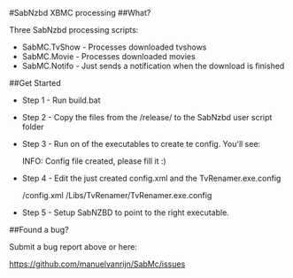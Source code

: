 #SabNzbd XBMC processing
##What?

Three SabNzbd processing scripts:

- SabMC.TvShow - Processes downloaded tvshows
- SabMC.Movie - Processes downloaded movies
- SabMC.Notifo - Just sends a notification when the download is finished

##Get Started

- Step 1 - Run build.bat
- Step 2 - Copy the files from the /release/ to the SabNzbd user script folder
- Step 3 - Run on of the executables to create te config. You'll see:

    INFO: Config file created, please fill it :)

- Step 4 - Edit the just created config.xml and the TvRenamer.exe.config

    /config.xml
    /Libs/TvRenamer/TvRenamer.exe.config

- Step 5 - Setup SabNZBD to point to the right executable.

##Found a bug?

Submit a bug report above or here: 

<https://github.com/manuelvanrijn/SabMc/issues>